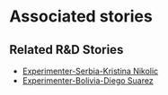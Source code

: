 # Associated stories

<!-- !!DO NOT REMOVE!! start autogenerated hyperlinks -->
## Related R&D Stories
- [Experimenter-Serbia-Kristina Nikolic](/RnD-Archive/stories/?doc=Experimenters_SRB)
- [Experimenter-Bolivia-Diego Suarez](/RnD-Archive/stories/?doc=Experimenters_BOL)
<!-- !!DO NOT REMOVE!! end autogenerated hyperlinks -->